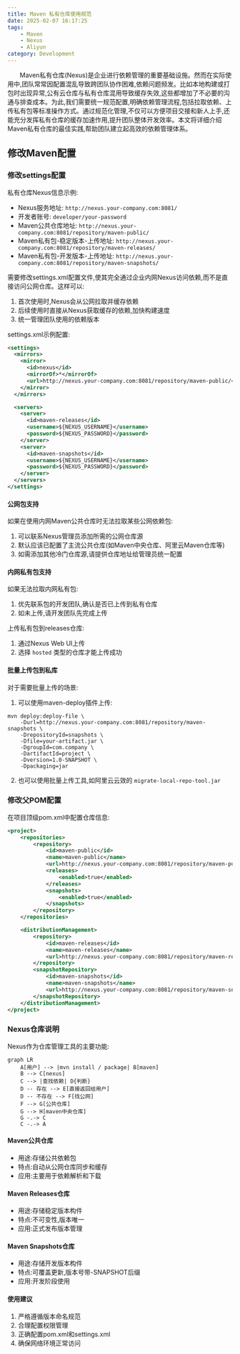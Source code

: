 ```yaml
---
title: Maven 私有仓库使用规范
date: 2025-02-07 16:17:25
tags:
    - Maven
    - Nexus
    - Aliyun
category: Development
---
```


&nbsp;&nbsp;&nbsp;&nbsp;&nbsp;&nbsp; Maven私有仓库(Nexus)是企业进行依赖管理的重要基础设施。然而在实际使用中,团队常常因配置混乱导致跨团队协作困难,依赖问题频发。比如本地构建或打包时出现异常,公有云仓库与私有仓库混用导致缓存失效,这些都增加了不必要的沟通与排查成本。为此,我们需要统一规范配置,明确依赖管理流程,包括拉取依赖、上传私有包等标准操作方式。通过规范化管理,不仅可以方便项目交接和新人上手,还能充分发挥私有仓库的缓存加速作用,提升团队整体开发效率。本文将详细介绍Maven私有仓库的最佳实践,帮助团队建立起高效的依赖管理体系。

<!-- more -->

## 修改Maven配置

### 修改settings配置

私有仓库Nexus信息示例:

- Nexus服务地址: `http://nexus.your-company.com:8081/`
- 开发者账号: `developer/your-password`
- Maven公共仓库地址: `http://nexus.your-company.com:8081/repository/maven-public/`
- Maven私有包-稳定版本-上传地址: `http://nexus.your-company.com:8081/repository/maven-releases/`
- Maven私有包-开发版本-上传地址: `http://nexus.your-company.com:8081/repository/maven-snapshots/`

需要修改settings.xml配置文件,使其完全通过企业内网Nexus访问依赖,而不是直接访问公网仓库。这样可以:

1. 首次使用时,Nexus会从公网拉取并缓存依赖
2. 后续使用时直接从Nexus获取缓存的依赖,加快构建速度
3. 统一管理团队使用的依赖版本

settings.xml示例配置:

```xml
<settings>
  <mirrors>
    <mirror>
      <id>nexus</id>
      <mirrorOf>*</mirrorOf>
      <url>http://nexus.your-company.com:8081/repository/maven-public/</url>
    </mirror>
  </mirrors>

  <servers>
    <server>
      <id>maven-releases</id>
      <username>${NEXUS_USERNAME}</username>
      <password>${NEXUS_PASSWORD}</password>
    </server>
    <server>
      <id>maven-snapshots</id>
      <username>${NEXUS_USERNAME}</username>
      <password>${NEXUS_PASSWORD}</password>
    </server>
  </servers>
</settings>
```

#### 公网包支持

如果在使用内网Maven公共仓库时无法拉取某些公网依赖包:

1. 可以联系Nexus管理员添加所需的公网仓库源
2. 默认应该已配置了主流公共仓库(如Maven中央仓库、阿里云Maven仓库等)
3. 如需添加其他冷门仓库源,请提供仓库地址给管理员统一配置

#### 内网私有包支持

如果无法拉取内网私有包:

1. 优先联系包的开发团队,确认是否已上传到私有仓库
2. 如未上传,请开发团队先完成上传

上传私有包到releases仓库:
1. 通过Nexus Web UI上传
2. 选择 `hosted` 类型的仓库才能上传成功

#### 批量上传包到私库

对于需要批量上传的场景:

1. 可以使用maven-deploy插件上传:

```shell
mvn deploy:deploy-file \
    -Durl=http://nexus.your-company.com:8081/repository/maven-snapshots \
    -DrepositoryId=snapshots \
    -Dfile=your-artifact.jar \
    -DgroupId=com.company \
    -DartifactId=project \
    -Dversion=1.0-SNAPSHOT \
    -Dpackaging=jar
```

2. 也可以使用批量上传工具,如阿里云云效的 `migrate-local-repo-tool.jar`

### 修改父POM配置

在项目顶级pom.xml中配置仓库信息:

```xml
<project>
    <repositories>
        <repository>
            <id>maven-public</id>
            <name>maven-public</name>
            <url>http://nexus.your-company.com:8081/repository/maven-public/</url>
            <releases>
                <enabled>true</enabled>
            </releases>
            <snapshots>
                <enabled>true</enabled>
            </snapshots>
        </repository>
    </repositories>

    <distributionManagement>
        <repository>
            <id>maven-releases</id>
            <name>maven-releases</name>
            <url>http://nexus.your-company.com:8081/repository/maven-releases/</url>
        </repository>
        <snapshotRepository>
            <id>maven-snapshots</id>
            <name>maven-snapshots</name>
            <url>http://nexus.your-company.com:8081/repository/maven-snapshots/</url>
        </snapshotRepository>
    </distributionManagement>
</project>
```

### Nexus仓库说明

Nexus作为仓库管理工具的主要功能:

```mermaid
graph LR
    A[用户] --> |mvn install / package| B[maven]
    B --> C[nexus]
    C --> |查找依赖| D{判断}
    D -- 存在 --> E[直接返回给用户]
    D -- 不存在 --> F[找公网]
    F --> G[公共仓库]
    G --> H[maven中央仓库]
    G -.-> C
    C -.-> A
```


#### Maven公共仓库

- 用途:存储公共依赖包
- 特点:自动从公网仓库同步和缓存
- 应用:主要用于依赖解析和下载

#### Maven Releases仓库 

- 用途:存储稳定版本构件
- 特点:不可变性,版本唯一
- 应用:正式发布版本管理

#### Maven Snapshots仓库

- 用途:存储开发版本构件
- 特点:可覆盖更新,版本号带-SNAPSHOT后缀
- 应用:开发阶段使用

#### 使用建议

1. 严格遵循版本命名规范
2. 合理配置权限管理
3. 正确配置pom.xml和settings.xml
4. 确保网络环境正常访问


